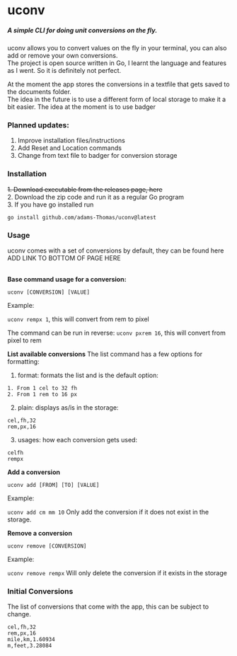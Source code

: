<h1>uconv</h1>
<h5>
  A simple CLI for doing unit conversions on the fly.
</h5>

<p>
  uconv allows you to convert values on the fly in your terminal, you can also add or remove your own conversions. </br>
  The project is open source written in Go, I learnt the language and features as I went. So it is definitely not perfect.
</p>

<p>
  At the moment the app stores the conversions in a textfile that gets saved to the documents folder. </br>
  The idea in the future is to use a different form of local storage to make it a bit easier. The idea at the moment is to use badger
</p>

<h3>
Planned updates:
</h3>
<ol>
<li>Improve installation files/instructions</li>
<li>Add Reset and Location commands</li>
<li>Change from text file to badger for conversion storage</li>
</ol>

<h3>
  Installation
</h3>
  <s>1. Download executable from the releases page, here</s>
  </br>
  2. Download the zip code and run it as a regular Go program </br>
  3. If you have go installed run
  
  `go install github.com/adams-Thomas/uconv@latest`

<h3>Usage</h3>
uconv comes with a set of conversions by default, they can be found here ADD LINK TO BOTTOM OF PAGE HERE</br></br>

<b>Base command usage for a conversion:</b>

`uconv [CONVERSION] [VALUE]`

Example:

`uconv rempx 1`, this will convert from rem to pixel

The command can be run in reverse:
`uconv pxrem 16`, this will convert from pixel to rem


<b>List available conversions</b>
The list command has a few options for formatting:
1. format: formats the list and is the default option:
```
1. From 1 cel to 32 fh
2. From 1 rem to 16 px
```
2. plain: displays as/is in the storage:
```
cel,fh,32
rem,px,16
```
3. usages: how each conversion gets used:
```
celfh
rempx
```


<b>Add a conversion</b>

`uconv add [FROM] [TO] [VALUE]`

Example:

`uconv add cm mm 10`
Only add the conversion if it does not exist in the storage.

<b>Remove a conversion</b>

`uconv remove [CONVERSION]`

Example:

`uconv remove rempx`
Will only delete the conversion if it exists in the storage


<h3>Initial Conversions</h3>
The list of conversions that come with the app, this can be subject to change.

```
cel,fh,32
rem,px,16
mile,km,1.60934
m,feet,3.28084
```